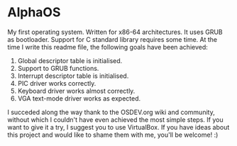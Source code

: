 # AlphaOS
My first operating system. Written for x86-64 architectures.
It uses GRUB as bootloader.
Support for C standard library requires some time. 
At the time I write this readme file, the following goals have been achieved:
<ol>
  <li>Global descriptor table is initialised.</li>
  <li>Support to GRUB functions.</li>
  <li>Interrupt descriptor table is initialised.</li>
  <li>PIC driver works correctly.</li>
  <li>Keyboard driver works almost correctly.</li>
  <li>VGA text-mode driver works as expected.</li>
</ol>

I succeded along the way thank to the OSDEV.org wiki and community, without which I couldn't have even achieved the most simple steps.
If you want to give it a try, I suggest you to use VirtualBox.
If you have ideas about this project and would like to shame them with me, you'll be welcome! :)
